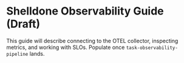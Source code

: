 # Shelldone Observability Guide (Draft)

This guide will describe connecting to the OTEL collector, inspecting metrics,
and working with SLOs. Populate once `task-observability-pipeline` lands.
